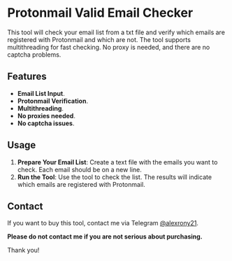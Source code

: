 # Protonmail Valid Email Checker

This tool will check your email list from a txt file and verify which emails are registered with Protonmail and which are not. The tool supports multithreading for fast checking. No proxy is needed, and there are no captcha problems.

## Features

- **Email List Input**.
- **Protonmail Verification**.
- **Multithreading**.
- **No proxies needed**.
- **No captcha issues**.

## Usage

1. **Prepare Your Email List**: Create a text file with the emails you want to check. Each email should be on a new line.
2. **Run the Tool**: Use the tool to check the list. The results will indicate which emails are registered with Protonmail.

## Contact

If you want to buy this tool, contact me via Telegram [@alexrony21](https://t.me/alexrony21). 

**Please do not contact me if you are not serious about purchasing.**

Thank you!
